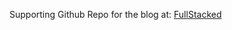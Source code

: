 Supporting Github Repo for the blog at: 
<a href="https://www.fullstacked.tech/posts/sveltekit-mongodb-authentication"> FullStacked </a>
